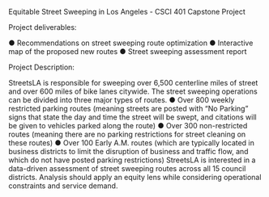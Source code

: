 Equitable Street Sweeping in Los Angeles - CSCI 401 Capstone Project

Project deliverables:

● Recommendations on street sweeping route optimization
● Interactive map of the proposed new routes
● Street sweeping assessment report

Project Description:

StreetsLA is responsible for sweeping over 6,500 centerline miles of street
and over 600 miles of bike lanes citywide. The street sweeping operations
can be divided into three major types of routes.
● Over 800 weekly restricted parking routes (meaning streets are
  posted with “No Parking” signs that state the day and time the
  street will be swept, and citations will be given to vehicles parked
  along the route)
● Over 300 non-restricted routes (meaning there are no parking
  restrictions for street cleaning on these routes)
● Over 100 Early A.M. routes (which are typically located in business
  districts to limit the disruption of business and traffic flow, and
  which do not have posted parking restrictions)
  StreetsLA is interested in a data-driven assessment of street sweeping
  routes across all 15 council districts. Analysis should apply an equity lens
  while considering operational constraints and service demand.

